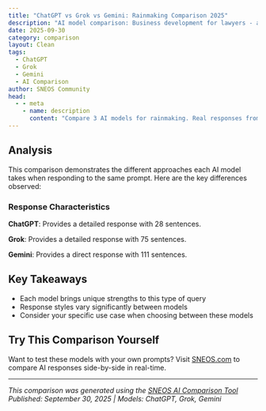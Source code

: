 ```yaml
---
title: "ChatGPT vs Grok vs Gemini: Rainmaking Comparison 2025"
description: "AI model comparison: Business development for lawyers - attract high-value clients..."
date: 2025-09-30
category: comparison
layout: Clean
tags:
  - ChatGPT
  - Grok
  - Gemini
  - AI Comparison
author: SNEOS Community
head:
  - - meta
    - name: description
      content: "Compare 3 AI models for rainmaking. Real responses from ChatGPT, Grok, Gemini with detailed analysis."
---
```


<ChatComparison
  title="ChatGPT vs Grok vs Gemini: Rainmaking Comparison 2025"
  prompt="Business development for lawyers - attract high-value clients"
  :responses='{
    "ChatGPT": "Attracting high-value clients as a lawyer involves a strategic combination of building your reputation, expanding your network, and demonstrating your expertise. Here are some targeted approaches to help you grow your business development efforts:\n\n### 1. Define Your Niche and Ideal Client\n- **Specialize:** Focus on a specific legal area where high-value clients require expert assistance, such as corporate law, intellectual property, mergers and acquisitions, or estate planning.\n- **Profile Your Ideal Client:** Identify industries, company sizes, or personal profiles of clients who have the capacity and willingness to pay premium fees for quality legal services.\n\n### 2. Build a Strong Brand and Online Presence\n- **Professional Website:** Ensure your website reflects your expertise, showcases client testimonials, case studies, and includes clear calls-to-action.\n- **Content Marketing:** Regularly publish high-value content such as articles, white papers, and videos that address complex legal issues relevant to your target clients.\n- **SEO Optimization:** Use keywords that prospective high-value clients search for to improve your visibility online.\n\n### 3. Network Strategically\n- **Industry Events:** Attend and speak at conferences, seminars, and workshops frequented by your target clients and referral sources.\n- **Professional Associations:** Take active roles in bar associations or industry groups related to your niche.\n- **Referral Relationships:** Build strong relationships with other professionals (accountants, consultants, bankers) who can refer high-value clients to you.\n\n### 4. Deliver Exceptional Service and Thought Leadership\n- **Be a Trusted Advisor:** Go beyond legal advice to understand clients\u2019 business goals and challenges.\n- **Exclusive Events:** Host invite-only roundtables, webinars, or executive briefings on relevant legal developments.\n- **Public Speaking:** Position yourself as a leader by presenting at prestigious forums or contributing to legal publications.\n\n### 5. Leverage Technology and CRM Tools\n- **Client Relationship Management:** Use a CRM system to track prospects, manage relationships, and personalize your outreach.\n- **Virtual Consultations:** Offer initial consultations easily through video calls to accommodate busy clients.\n\n### 6. Offer Value-Added Services and Flexible Pricing\n- **Alternative Fee Arrangements:** Propose value-based billing or retainer models that appeal to sophisticated clients.\n- **Insights and Updates:** Provide regular updates on legal changes impacting clients\u2019 industries.\n\n### 7. Follow Up and Maintain Relationships\n- **Regular Check-Ins:** Keep in touch with past clients and referrals without always asking for business.\n- **Client Appreciation:** Send personalized notes, holiday greetings, or small gifts to maintain goodwill.\n\n---\n\n### Summary:\nTo attract high-value clients, lawyers should specialize and build a powerful brand, strategically network and leverage thought leadership, maintain excellent client relations, and use technology to stay connected. Prioritize understanding clients\u2019 broader business needs and positioning yourself as an indispensable advisor.\n\nIf you want, I can help you develop a more detailed plan or scripts for client outreach!",
    "Grok": "Attracting high-value clients as a lawyer or law firm requires a strategic approach to business development. High-value clients often seek legal services based on reputation, expertise, trust, and value delivered, rather than just price. Below are actionable strategies to attract and retain high-value clients in the legal field:\n\n---\n\n### 1. Define Your Niche and Expertise\n- **Specialize in High-Demand Areas**: Focus on specific practice areas where there is high demand or complexity, such as corporate law, intellectual property, high-net-worth estate planning, or cross-border transactions. High-value clients often need specialized expertise.\n- **Become a Thought Leader**: Position yourself as an authority in your niche by publishing articles, speaking at industry events, and contributing to legal or business journals. This builds credibility and attracts clients seeking top-tier expertise.\n- **Solve Specific Pain Points**: Understand the unique challenges faced by high-value clients (e.g., regulatory compliance, asset protection, or litigation risks) and tailor your messaging to address these pain points.\n\n---\n\n### 2. Build a Strong Personal and Firm Brand\n- **Craft a Premium Image**: High-value clients associate quality with professionalism. Ensure your website, marketing materials, and online presence reflect sophistication and competence. Invest in high-quality branding, a professional website, and polished client communications.\n- **Showcase Success Stories**: Use case studies (anonymized if necessary) to demonstrate how you\u2019ve delivered results for similar high-value clients. Testimonials and endorsements from respected clients or industry leaders can also build trust.\n- **Leverage Awards and Recognition**: Highlight rankings, awards (e.g., Super Lawyers, Best Lawyers), and affiliations with prestigious organizations to establish credibility.\n\n---\n\n### 3. Leverage Networking and Relationships\n- **Target High-Value Referral Sources**: Build relationships with professionals who serve high-net-worth individuals or businesses, such as accountants, financial advisors, investment bankers, and business consultants. Offer mutual value by referring clients to them as well.\n- **Participate in Exclusive Events**: Attend or sponsor events where high-value clients and industries congregate, such as charity galas, industry conferences, or private roundtables. These settings allow for organic relationship-building.\n- **Join Elite Organizations**: Become active in exclusive business or professional groups like chambers of commerce, private clubs, or industry associations where high-value clients are likely to be members.\n\n---\n\n### 4. Invest in Digital Presence and Marketing\n- **Optimize for Online Search**: Many high-value clients start their search for legal services online. Ensure your website is SEO-optimized for relevant keywords (e.g., \u201Ccorporate lawyer for tech startups\u201D or \u201Cestate planning attorney for high-net-worth individuals\u201D).\n- **Content Marketing**: Create valuable content that speaks to the needs of high-value clients, such as blog posts on emerging legal trends, white papers on regulatory changes, or webinars on protecting wealth. Distribute this content through email newsletters and social media.\n- **LinkedIn Strategy**: Use LinkedIn to connect with decision-makers at target companies or high-net-worth individuals. Share thought leadership content, engage in discussions, and join relevant groups to expand your network.\n- **Targeted Advertising**: Use paid digital advertising (e.g., Google Ads, LinkedIn Ads) to target specific industries, geographic areas, or demographics likely to include high-value clients.\n\n---\n\n### 5. Deliver Exceptional Client Experience\n- **Personalized Service**: High-value clients expect white-glove treatment. Tailor your communication, responsiveness, and solutions to their specific needs. Show them that they are a priority.\n- **Proactive Communication**: Keep clients updated on legal matters, even when there\u2019s no urgent news. Offer insights on how changes in law or industry trends might affect them.\n- **Value Beyond Billable Hours**: Provide additional value, such as strategic advice, introductions to useful contacts, or resources to help them grow their business or protect their assets.\n\n---\n\n### 6. Develop Strategic Referral Programs\n- **Incentivize Referrals**: Encourage satisfied clients to refer others by offering non-monetary incentives like exclusive workshops, reports, or events. (Note: Be mindful of ethical rules regarding referral fees in your jurisdiction.)\n- **Collaborate with Complementary Businesses**: Partner with wealth management firms, real estate agencies, or corporate consultants to create referral pipelines. Ensure these partnerships are based on mutual trust and shared values.\n- **Ask for Referrals**: After successfully completing a matter for a client, politely ask if they know anyone who might benefit from your services. Timing and tact are key.\n\n---\n\n### 7. Understand High-Value Client Psychology\n- **Focus on Trust and Discretion**: High-value clients prioritize confidentiality and trust. Emphasize your commitment to privacy in all communications and ensure your firm has robust data security practices.\n- **Speak Their Language**: Tailor your messaging to focus on outcomes and ROI rather than legal jargon. For example, show how your services can protect their wealth, minimize risks, or help their business grow.\n- **Emphasize Exclusivity**: Position your services as selective and catering to a limited number of high-caliber clients. This can create a sense of prestige and attract those who value exclusivity.\n\n---\n\n### 8. Offer Flexible and Transparent Pricing Models\n- **Value-Based Billing**: Move away from traditional hourly billing and offer flat fees, subscription models, or value-based pricing that reflects the outcomes you deliver. High-value clients often prefer predictability and alignment with results.\n- **Customized Packages**: Create tailored service packages for specific high-value client needs, such as ongoing corporate counsel or family office legal support.\n- **Communicate Value**: Be transparent about costs while emphasizing the value and expertise you bring. High-value clients are willing to pay premium rates if they perceive the service as worth it.\n\n---\n\n### 9. Target Specific Industries or Client Segments\n- **Identify Lucrative Markets**: Research industries or demographics in your area with high growth potential, such as tech startups, healthcare providers, real estate developers, or family offices.\n- **Tailor Outreach**: Develop industry-specific content, host roundtables, or offer workshops on legal issues relevant to these segments. For example, provide a seminar on \u201CLegal Pitfalls for High-Growth Startups\u201D to attract tech entrepreneurs.\n- **Understand Their Ecosystem**: Learn about the key players, challenges, and trends in your target industries to position yourself as a partner, not just a service provider.\n\n---\n\n### 10. Measure and Refine Your Approach\n- **Track Client Acquisition Sources**: Use CRM (Customer Relationship Management) tools to monitor where high-value clients are coming from (referrals, online search, events) and focus on the most effective channels.\n- **Solicit Feedback**: Regularly ask clients for feedback on your services to identify areas for improvement and ensure satisfaction.\n- **Adjust Strategies**: Continuously refine your marketing, networking, and client service strategies based on what works best for attracting and retaining high-value clients.\n\n---\n\nBy combining these strategies, you can position yourself or your law firm as the go-to choice for high-value clients. Focus on building trust, demonstrating expertise, and delivering exceptional value, while also targeting the right audiences through strategic networking and marketing.",
    "Gemini": "Okay, let\u0027s dive into business development strategies for lawyers focused on attracting high-value clients. This is a multi-faceted approach that requires a combination of strategic planning, targeted marketing, and consistent relationship building. Here\u0027s a breakdown:\n\n**I. Understanding Your Ideal High-Value Client (Define Your Niche and Target)**\n\nBefore you can attract the right clients, you need a crystal-clear picture of who they are. Don\u0027t just say \u0022corporations\u0022 or \u0022high-net-worth individuals.\u0022 Be specific:\n\n*   **Industry:**  What industries are you targeting (e.g., tech startups, healthcare providers, real estate developers, manufacturing)?\n*   **Company Size:**  Revenue, number of employees?  Are you targeting emerging companies, established enterprises, or specific stages of growth?\n*   **Client Type:**  Individuals, corporations, non-profits?  What are their specific legal needs and pain points?\n*   **Decision-Makers:**  Who are the key individuals involved in hiring legal counsel (e.g., CEO, CFO, General Counsel, Board of Directors)?\n*   **Geographic Location:**  Local, regional, national, or international?\n*   **Motivations and Values:** What are they looking for in a lawyer? (Expertise, responsiveness, problem-solving skills, a trusted advisor, etc.)\n*   **Budget and Willingness to Pay:**  Understanding their budget constraints and what they\u0027re willing to pay for premium legal services is crucial.\n\n**Example:**  \u0022We target Series A and B funded SaaS startups in the Bay Area with 20-100 employees seeking guidance on intellectual property protection, fundraising, and commercial contracts.\u0022\n\n**II. Building a Strong Brand and Reputation**\n\n*   **Website:**\n    *   **Professional and Up-to-Date:** Your website is your digital storefront. It needs to look polished, modern, and reflect your expertise.\n    *   **Clear Value Proposition:**  Immediately communicate the benefits of working with you.  Focus on *outcomes* rather than just listing services.\n    *   **Client Testimonials and Case Studies:**  Showcase successful outcomes for similar high-value clients.\n    *   **Thought Leadership:** Publish blog posts, articles, and white papers demonstrating your expertise and insights.  Focus on topics relevant to your target audience.\n    *   **Easy Navigation and Contact Information:** Make it simple for potential clients to find what they need and reach out.\n*   **Content Marketing:**\n    *   **High-Quality Blog Posts:**  Address common legal issues, industry trends, and provide actionable advice.\n    *   **Articles and White Papers:**  Demonstrate in-depth knowledge and research on complex legal topics.  Publish in reputable industry publications or online platforms.\n    *   **Webinars and Online Presentations:**  Present on relevant topics and position yourself as an expert.\n    *   **Infographics and Videos:**  Create engaging content to explain complex legal concepts in an easy-to-understand format.\n*   **Professional Photography and Branding:** Invest in professional headshots and consistent branding across all platforms.\n*   **Awards and Recognition:** Actively pursue awards and recognition in your field.  Promote these achievements on your website and marketing materials.\n*   **Online Reviews and Ratings:**  Encourage satisfied clients to leave reviews on platforms like Google, Avvo, and Yelp (if applicable to your area).\n\n**III. Networking and Relationship Building**\n\nThis is arguably the most important element. High-value clients are often acquired through referrals and personal connections.\n\n*   **Targeted Networking:**\n    *   **Industry Events:** Attend conferences, trade shows, and networking events relevant to your target industry.  Focus on quality over quantity \u2013 prioritize events where your ideal clients are likely to be.\n    *   **Professional Associations:** Join relevant professional associations (e.g., industry-specific associations, bar associations, business organizations).\n    *   **Charity Events and Galas:**  Participate in charitable events that align with your values and provide opportunities to connect with potential clients.\n    *   **Alumni Networks:**  Leverage your alumni networks from law school and undergraduate institutions.\n*   **Strategic Relationships:**\n    *   **Referral Partners:**  Develop relationships with other professionals who serve your target market (e.g., accountants, financial advisors, consultants, investment bankers).  Establish a reciprocal referral system.\n    *   **Industry Influencers:** Connect with key influencers in your target industry and build relationships with them.  Offer them valuable insights or collaborate on content.\n    *   **Connectors:** Identify individuals who are well-connected within your target market and cultivate relationships with them.\n*   **Personalized Outreach:**\n    *   **LinkedIn:**  Connect with decision-makers on LinkedIn and engage with their content.  Send personalized messages expressing your interest in their work.\n    *   **Email Marketing:**  Build an email list of potential clients and send them valuable content, industry updates, and invitations to events.  Segment your list to personalize your messaging.\n    *   **Handwritten Notes:**  A personal touch can go a long way.  Send handwritten thank-you notes, congratulatory notes, or follow-up notes after meetings.\n*   **Nurturing Relationships:**\n    *   **Stay in Touch:**  Regularly check in with your contacts, even if you don\u0027t have a specific business reason.\n    *   **Offer Value:**  Share relevant articles, insights, or connections that might be helpful to them.\n    *   **Remember Important Dates:**  Send birthday greetings or holiday wishes.\n    *   **Client Appreciation:**  Host client appreciation events or send personalized gifts.\n\n**IV. Targeted Marketing and Advertising**\n\n*   **LinkedIn Advertising:**  Target decision-makers in specific industries and roles with tailored ads.\n*   **Google Ads:**  Target keywords related to your legal services and your target industry.  Use location targeting to focus on your geographic area.\n*   **Industry Publications:**  Advertise in industry-specific publications or websites that are read by your target audience.\n*   **Sponsorships:**  Sponsor relevant industry events or organizations.\n*   **Retargeting:**  Retarget website visitors with ads on other platforms.\n\n**V. Client Service Excellence**\n\n*   **Responsiveness:**  Respond to inquiries promptly and efficiently.\n*   **Proactive Communication:**  Keep clients informed of the progress of their cases and any important developments.\n*   **Clear and Concise Communication:**  Explain complex legal concepts in a way that clients can understand.\n*   **Personalized Attention:**  Treat each client as an individual and tailor your services to their specific needs.\n*   **Value-Added Services:**  Go above and beyond to provide additional value to your clients (e.g., providing training, conducting legal audits, offering strategic advice).\n*   **Feedback and Improvement:**  Solicit feedback from clients and use it to improve your services.\n\n**VI. Tracking and Measurement**\n\n*   **Track Your Leads:**  Use a CRM system to track your leads and manage your client relationships.\n*   **Measure Your Results:**  Track the results of your marketing and business development efforts.  Which strategies are generating the most leads and clients?\n*   **Analyze Your Data:**  Analyze your data to identify trends and patterns.  What types of clients are you attracting?  What are their legal needs?\n*   **Adjust Your Strategy:**  Based on your data, adjust your strategy to optimize your results.\n\n**VII. Key Considerations for High-Value Clients:**\n\n*   **Confidentiality is Paramount:** Emphasize your commitment to protecting client confidentiality.\n*   **Demonstrate a Deep Understanding of Their Business:**  Do your research and show that you understand their industry, their challenges, and their goals.\n*   **Focus on Long-Term Relationships:**  High-value clients are looking for long-term partners, not just one-off transactions.\n*   **Be Prepared to Invest Time and Resources:**  Attracting and retaining high-value clients requires a significant investment of time and resources.\n*   **Be Authentic and Genuine:**  Build trust by being authentic and genuine in your interactions.\n\n**VIII. Specific Tactics \u0026 Examples:**\n\n*   **\u0022Lunch and Learn\u0022 Seminars:** Host informative seminars for potential clients on topics of interest to their industry.  For example, a seminar on \u0022Protecting Your Intellectual Property in the Metaverse\u0022 for tech startups.\n*   **Industry-Specific Legal Audits:**  Offer free or discounted legal audits to potential clients to identify potential legal risks and opportunities.\n*   **Subscription-Based Legal Services:**  Offer subscription-based legal services to provide ongoing legal support to businesses.\n*   **Thought Leadership Publications:**  Publish a regular newsletter or blog focused on legal issues relevant to your target industry.\n*   **Client Advisory Boards:**  Create a client advisory board to get feedback on your services and identify new opportunities.\n*   **Speaking Engagements:**  Speak at industry conferences and events to showcase your expertise and build your brand.\n*   **Joint Ventures:**  Partner with other professionals to offer a wider range of services to your clients.\n*   **Pro Bono Work (Strategic):**  Select pro bono cases that align with your target industry or expertise to raise your profile and build relationships.  (e.g., advising a non-profit that\u0027s highly regarded in your target sector).\n\n**In summary, attracting high-value legal clients is a marathon, not a sprint. It requires a consistent, strategic, and relationship-focused approach. By focusing on your target market, building a strong brand, networking effectively, providing excellent client service, and tracking your results, you can position yourself as a trusted advisor to high-value clients and build a thriving legal practice.**\n"
  }'
  published-date="12:47"
/>

## Analysis

This comparison demonstrates the different approaches each AI model takes when responding to the same prompt. Here are the key differences observed:

### Response Characteristics

**ChatGPT**: Provides a detailed response with 28 sentences. 

**Grok**: Provides a detailed response with 75 sentences. 

**Gemini**: Provides a direct response with 111 sentences. 

## Key Takeaways

- Each model brings unique strengths to this type of query
- Response styles vary significantly between models
- Consider your specific use case when choosing between these models

## Try This Comparison Yourself

Want to test these models with your own prompts? Visit [SNEOS.com](https://sneos.com) to compare AI responses side-by-side in real-time.

---

*This comparison was generated using the [SNEOS AI Comparison Tool](https://sneos.com)*
*Published: September 30, 2025 | Models: ChatGPT, Grok, Gemini*
